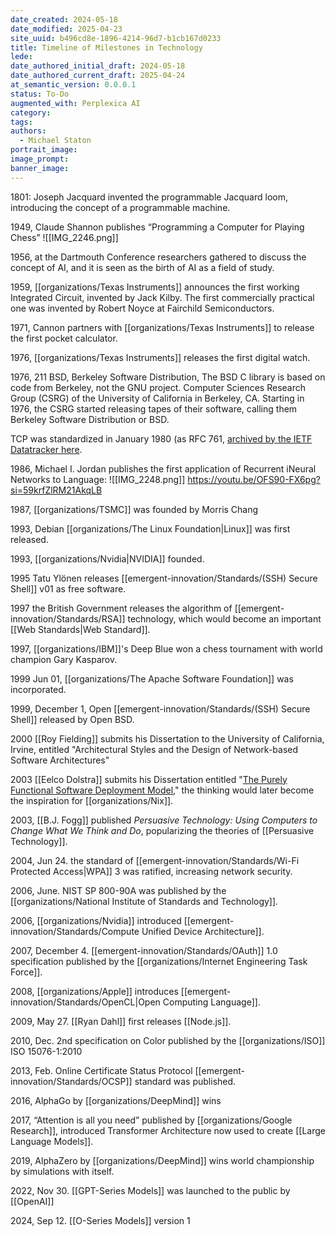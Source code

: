 ```yaml
---
date_created: 2024-05-18
date_modified: 2025-04-23
site_uuid: b496cd8e-1896-4214-96d7-b1cb167d0233
title: Timeline of Milestones in Technology
lede: 
date_authored_initial_draft: 2024-05-18
date_authored_current_draft: 2025-04-24
at_semantic_version: 0.0.0.1
status: To-Do
augmented_with: Perplexica AI
category: 
tags:
authors:
  - Michael Staton
portrait_image: 
image_prompt: 
banner_image:
---
```

1801: Joseph Jacquard invented the programmable Jacquard loom, introducing the concept of a programmable machine.

1949, Claude Shannon publishes “Programming a Computer for Playing Chess”
![[IMG_2246.png]]

1956, at the Dartmouth Conference researchers gathered to discuss the concept of AI, and it is seen as the birth of AI as a field of study.

1959, [[organizations/Texas Instruments]] announces the first working Integrated Circuit, invented by Jack Kilby. The first commercially practical one was invented by Robert Noyce at Fairchild Semiconductors. 

1971, Cannon partners with [[organizations/Texas Instruments]] to release the first pocket calculator. 

1976, [[organizations/Texas Instruments]] releases the first digital watch. 

1976, 211 BSD, Berkeley Software Distribution, The BSD C library is based on code from Berkeley, not the GNU project. Computer Sciences Research Group (CSRG) of the University of California in Berkeley, CA. Starting in 1976, the CSRG started releasing tapes of their software, calling them Berkeley Software Distribution or BSD.

TCP was standardized in January 1980 (as RFC 761, [archived by the IETF Datatracker here](https://datatracker.ietf.org/doc/html/rfc761). 

1986, Michael I. Jordan publishes the first application of Recurrent iNeural Networks to Language: ![[IMG_2248.png]]
https://youtu.be/OFS90-FX6pg?si=59krfZlRM21AkqLB

1987, [[organizations/TSMC]] was founded by Morris Chang

1993, Debian [[organizations/The Linux Foundation|Linux]] was first released.

1993, [[organizations/Nvidia|NVIDIA]] founded. 

1995 Tatu Ylönen releases [[emergent-innovation/Standards/(SSH) Secure Shell]] v01 as free software. 

1997 the British Government releases the algorithm of [[emergent-innovation/Standards/RSA]] technology, which would become an important [[Web Standards|Web Standard]]. 

1997, [[organizations/IBM]]'s Deep Blue won a chess tournament with world champion Gary Kasparov.

1999 Jun 01, [[organizations/The Apache Software Foundation]] was incorporated. 

1999, December 1, Open [[emergent-innovation/Standards/(SSH) Secure Shell]] released by Open BSD.  

2000 [[Roy Fielding]] submits his Dissertation to the University of California, Irvine, entitled "Architectural Styles and the Design of Network-based Software Architectures"

2003 [[Eelco Dolstra]] submits his Dissertation entitled "[The Purely Functional Software Deployment Model](https://edolstra.github.io/pubs/phd-thesis.pdf)," the thinking would later become the inspiration for [[organizations/Nix]].

2003, [[B.J. Fogg]] published *Persuasive Technology: Using Computers to Change What We Think and Do*, popularizing the theories of [[Persuasive Technology]].

2004, Jun 24. the standard of [[emergent-innovation/Standards/Wi-Fi Protected Access|WPA]] 3 was ratified, increasing network security. 

2006, June. NIST SP 800-90A was published by the [[organizations/National Institute of Standards and Technology]]. 

2006, [[organizations/Nvidia]] introduced [[emergent-innovation/Standards/Compute Unified Device Architecture]].

2007, December 4. [[emergent-innovation/Standards/OAuth]] 1.0 specification published by the [[organizations/Internet Engineering Task Force]]. 

2008, [[organizations/Apple]] introduces [[emergent-innovation/Standards/OpenCL|Open Computing Language]].

2009, May 27. [[Ryan Dahl]] first releases [[Node.js]].

2010, Dec. 2nd specification on Color published by the [[organizations/ISO]] ISO 15076-1:2010

2013, Feb. Online Certificate Status Protocol [[emergent-innovation/Standards/OCSP]] standard was published. 

2016, AlphaGo by [[organizations/DeepMind]] wins 

2017, “Attention is all you need” published by [[organizations/Google Research]], introduced Transformer Architecture now used to create [[Large Language Models]].

2019, AlphaZero by [[organizations/DeepMind]] wins world championship by simulations with itself. 

2022, Nov 30. [[GPT-Series Models]] was launched to the public by [[OpenAI]]

2024, Sep 12. [[O-Series Models]] version 1 

